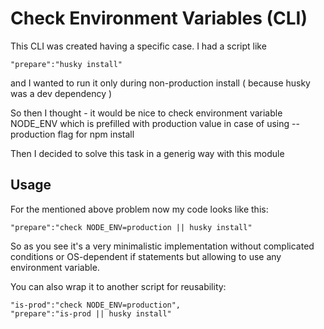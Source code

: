 # Check Environment Variables (CLI)

This CLI was created having a specific case. I had a script like

```
"prepare":"husky install"
```

and I wanted to run it only during non-production install ( because husky was a dev dependency )

So then I thought - it would be nice to check environment variable NODE_ENV which is prefilled with production value in case of using --production flag for npm install

Then I decided to solve this task in a generig way with this module

## Usage

For the mentioned above problem now my code looks like this:

```
"prepare":"check NODE_ENV=production || husky install"
```

So as you see it's a very minimalistic implementation without complicated conditions or OS-dependent if statements but allowing to use any environment variable.

You can also wrap it to another script for reusability:

```
"is-prod":"check NODE_ENV=production",
"prepare":"is-prod || husky install"
```
